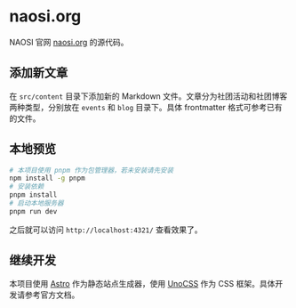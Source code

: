 # naosi.org

NAOSI 官网 [naosi.org](https://naosi.org) 的源代码。

## 添加新文章

在 `src/content` 目录下添加新的 Markdown 文件。文章分为社团活动和社团博客两种类型，分别放在 `events` 和 `blog` 目录下。具体 frontmatter 格式可参考已有的文件。

## 本地预览

```bash
# 本项目使用 pnpm 作为包管理器，若未安装请先安装
npm install -g pnpm
# 安装依赖
pnpm install
# 启动本地服务器
pnpm run dev
```

之后就可以访问 `http://localhost:4321/` 查看效果了。

## 继续开发

本项目使用 [Astro](https://astro.build) 作为静态站点生成器，使用 [UnoCSS](https://unocss.dev/) 作为 CSS 框架。具体开发请参考官方文档。
